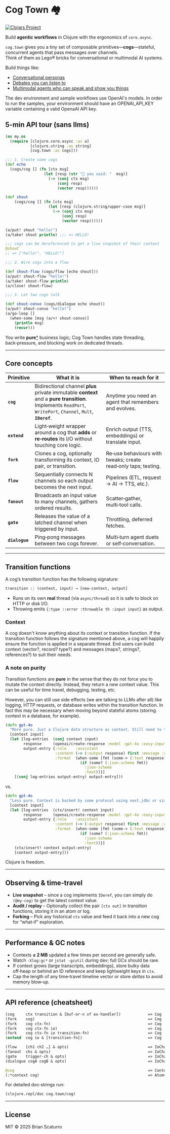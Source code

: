 # Cog Town 🏘️

[![Clojars Project](https://img.shields.io/clojars/v/com.github.brianium/cog-town.svg)](https://clojars.org/com.github.brianium/cog-town)

Build **agentic workflows** in Clojure with the ergonomics of `core.async`.

`cog.town` gives you a tiny set of composable primitives—**cogs**—stateful, concurrent agents that pass messages over channels.  
Think of them as Lego® bricks for conversational or multimodal AI systems.

Build things like:
- [Conversational personas](dev/workflows/conversation.clj)
- [Debates you can listen to](dev/workflows/debate.clj)
- [Multimodal agents who can speak and show you things](dev/workflows/multimodal.clj)

The dev environment and sample workflows use OpenAI's models. In order to run the samples, your environment
should have an OPENAI_API_KEY variable containing a valid OpenaAI API key.

## 5-min API tour (sans llms)

```clojure
(ns my.ns
  (require [clojure.core.async :as a]
           [clojure.string :as string]
           [cog.town :as cogs]))

;;; 1. Create some cogs
(def echo
  (cogs/cog [] (fn [ctx msg]
                 (let [resp (str "👋 you said: "  msg)]
                   (-> (conj ctx msg)
                       (conj resp)
                       (vector resp))))))

(def shout
    (cogs/cog [] (fn [ctx msg]
                   (let [resp (clojure.string/upper-case msg)]
                     (-> (conj ctx msg)
                         (conj resp)
                         (vector resp))))))

(a/put! shout "hello!")
(a/take! shout println) ;;; => HELLO!

;;; cogs can be dereferenced to get a live snapshot of their context
@shout
;; => ["hello!", "HELLO!"]

;;; 2. Wire cogs into a flow

(def shout-flow (cogs/flow [echo shout]))
(a/put! shout-flow "hello!")
(a/take! shout-flow println)
(a/close! shout-flow)

;;; 3. Let two cogs talk

(def shout-convo (cogs/dialogue echo shout))
(a/put! shout-convo "hello!")
(a/go-loop []
  (when-some [msg (a/<! shout-convo)]
    (println msg)
    (recur)))
```

You write **pure**[*](#a-note-on-purity) business logic; Cog Town handles state threading, back‑pressure, and blocking work on dedicated threads.

---

## Core concepts

| Primitive      | What it is                                                   | When to reach for it                                           |
| -------------- | ------------------------------------------------------------ | -------------------------------------------------------------- |
| **`cog`**      | Bidirectional channel **plus** private immutable **context** and a **pure transition**. Implements `ReadPort`, `WritePort`, `Channel`, `Mult`, **`IDeref`**. | Anytime you need an agent that remembers and evolves. |
| **`extend`**   | Light‑weight wrapper around a cog that **adds** or **re‑routes** its I/O without touching core logic. | Enrich output (TTS, embeddings) or translate input. |
| **`fork`**     | Clones a cog, optionally transforming its context, IO pair, or transition. | Re‑use behaviours with tweaks; create read‑only taps; testing. |
| **`flow`**     | Sequentially connects N channels so each output becomes the next input. | Pipelines (ETL, request → AI → TTS, etc.). |
| **`fanout`**   | Broadcasts an input value to many channels, gathers ordered results. | Scatter‑gather, multi‑tool calls. |
| **`gate`**     | Releases the value of a latched channel when triggered by input. | Throttling, deferred fetches. |
| **`dialogue`** | Ping‑pong messages between two cogs forever. | Multi‑turn agent duets or self‑conversation. |

---

## Transition functions

A cog’s transition function has the following signature:

```clojure
transition :: (context, input) → [new‑context, output]
```

* Runs on its own **real** thread (via `async/thread`) so it is safe to block on HTTP or disk I/O.  
* Throwing emits `{:type ::error :throwable th :input input}` as output.

### Context

A cog doesn't know anything about its context or transition function. If the transition function follows the signature mentioned above, a cog
will happily ensure the function is applied in a separate thread. End users can build context (vector?, record? type?) and messages (maps?, strings?, references?) to suit their needs.

### A note on purity

Transition functions are **pure** in the sense that they do not force you to mutate the context directly. Instead, they return a new context value. This can be useful for time travel, debugging, testing, etc. 

However, you can still use side effects (we are talking to LLMs after all) like logging, HTTP requests, or database writes within the transition function. In fact this may be necessary when moving beyond stateful atoms (storing context in a database, for example).

```clojure
(defn gpt-4o
  "More pure. Just a Clojure data structure as context. Still need to talk to OpenAI."
  [context input]
  (let [log-entries  (conj context input)
        response     (openai/create-response :model :gpt-4o :easy-input-messages log-entries)
        output-entry {:role    :assistant
                      :content (-> (:output response) first :message :content first :output-text :text)
                      :format  (when-some [fmt (some-> (:text response) :format)]
                                 (if (some? (:json-schema fmt))
                                   :json-schema
                                   :text))}]
    [(conj log-entries output-entry) output-entry]))
```

vs.

```clojure
(defn gpt-4o
  "Less pure. Context is backed by some protocol using next.jdbc or similar"
  [context input]
  (let [log-entries  (ctx/insert! context input)
        response     (openai/create-response :model :gpt-4o :easy-input-messages log-entries)
        output-entry {:role    :assistant
                      :content (-> (:output response) first :message :content first :output-text :text)
                      :format  (when-some [fmt (some-> (:text response) :format)]
                                 (if (some? (:json-schema fmt))
                                   :json-schema
                                   :text))}]
    (ctx/insert! context output-entry)
    [context output-entry]))
```

Clojure is freedom.

---

## Observing & time‑travel

* **Live snapshot** – since a cog implements `IDeref`, you can simply do `(@my-cog)` to get the latest context value.  
* **Audit / replay** – Optionally collect the pair `[ctx out]` in transition functions, storing it in an atom or log.  
* **Forking** – Pick any historical `ctx` value and feed it back into a new cog for “what‑if” exploration.

---

## Performance & GC notes

* Contexts **≤ 2 MB** updated a few times per second are generally safe.  
* Watch `-Xlog:gc*` or `jstat -gcutil` during dev; full GCs should be rare.  
* If context grows (large transcripts, embeddings), store bulky data off‑heap or behind an ID reference and keep lightweight keys in `ctx`.  
* Cap the length of any time‑travel timeline vector or store *deltas* to avoid memory blow‑up.

---

## API reference (cheatsheet)

```clojure
(cog     ctx transition & [buf-or-n xf ex-handler])            => Cog
(fork    cog)                                                  => Cog
(fork    cog ctx-fn)                                           => Cog
(fork    cog ctx-fn io)                                        => Cog
(fork    cog ctx-fn io transition-fn)                          => Cog
(extend  cog io & [transition-fn])                             => Cog

(flow    [ch1 ch2 …] & opts)                                   => IoChannel
(fanout  chs & opts)                                           => IoChannel
(gate    trigger-ch & opts)                                    => IoChannel
(dialogue cogA cogB & opts)                                    => IoChannel

@cog                                                           => Context
(:*context cog)                                                => Atom<Context>
```

For detailed doc‑strings run:

```clojure
(clojure.repl/doc cog.town/cog)
```

---

## License

MIT © 2025 Brian Scaturro
